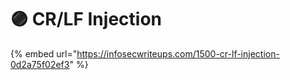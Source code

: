 # 🟣 CR/LF Injection

{% embed url="https://infosecwriteups.com/1500-cr-lf-injection-0d2a75f02ef3" %}
